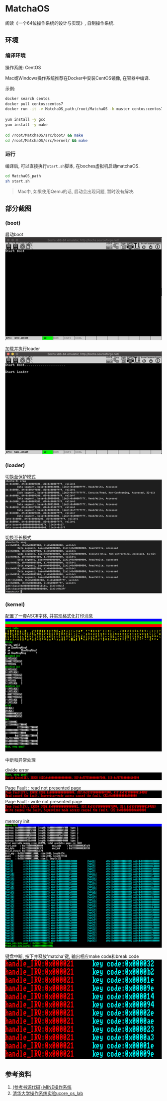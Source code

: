 # MatchaOS
阅读《一个64位操作系统的设计与实现》, 自制操作系统. 

## 环境
### 编译环境

操作系统: CentOS

Mac或Windows操作系统推荐在Docker中安装CentOS镜像, 在容器中编译.

示例:
```bash
docker search centos
docker pull centos:centos7
docker run -it -v MatchaOS_path:/root/MatchaOS -h master centos:centos7 /bin/bash

yum install -y gcc
yum install -y make

cd /root/MatchaOS/src/boot/ && make
cd /root/MatchaOS/src/kernel/ && make
```

### 运行
编译后, 可以直接执行`start.sh`脚本, 在boches虚拟机启动matchaOS.
```bash
cd MatchaOS_path
sh start.sh
```

> Mac中, 如果使用Qemu的话, 启动会出现问题, 暂时没有解决.

## 部分截图

### (boot)

启动boot
![boot](doc/image/boot.png)

加载并执行loader
![loader](doc/image/load_loader.png)

### (loader)

切换至保护模式
![switch_to_protect_mode](doc/image/switch_to_protect_mode.png)

切换至长模式
![switch_to_long_mode](doc/image/switch_to_long_mode.png)

### (kernel)

配置了一套ASCII字体, 并实现格式化打印消息
![format_print_message](doc/image/print.png)   

中断和异常处理

divide error
![DE](doc/image/DE.png)

Page Fault : read not presented page
![PF_read](doc/image/PF_read.png)
Page Fault : write not presented page
![PF_write](doc/image/PF_write.png)

memory init
![memory_init](doc/image/mem_init.png)

键盘中断, 按下并释放'matcha'键, 输出相应make code和break code
![keyboard_interrupt](doc/image/kb_intr.png)

## 参考资料
1. [(参考书源代码) MINE操作系统](https://gitee.com/MINEOS_admin)
2. [清华大学操作系统实验ucore_os_lab](https://github.com/chyyuu/ucore_os_lab)
